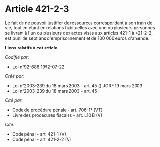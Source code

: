 # Article 421-2-3

Le fait de ne pouvoir justifier de ressources correspondant à son train de vie, tout en étant en relations habituelles avec
une ou plusieurs personnes se livrant à l'un ou plusieurs des actes visés aux articles 421-1 à 421-2-2, est puni de sept ans
d'emprisonnement et de 100 000 euros d'amende.

**Liens relatifs à cet article**

_Codifié par_:

  - Loi n°92-686 1992-07-22

_Créé par_:

  - Loi n°2003-239 du 18 mars 2003 - art. 45 () JORF 19 mars 2003
  - Loi n°2003-239 du 18 mars 2003 - art. 45

_Cité par_:

  - Code de procédure pénale - art. 706-17 (VT)
  - Livre des procédures fiscales - art. L10 B (V)

_Cite_:

  - Code pénal - art. 421-1 (V)
  - Code pénal - art. 421-2-2 (V)
